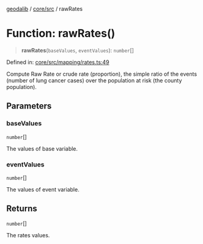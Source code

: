 [geodalib](../../../modules.md) / [core/src](../index.md) / rawRates

# Function: rawRates()

> **rawRates**(`baseValues`, `eventValues`): `number`[]

Defined in: [core/src/mapping/rates.ts:49](https://github.com/GeoDaCenter/geoda-lib/blob/04471ecd75dbfe13a0a0fbff4b6e7d785ad0f8e7/js/packages/core/src/mapping/rates.ts#L49)

Compute Raw Rate or crude rate (proportion), the simple ratio of the events
(number of lung cancer cases) over the population at risk (the county population).

## Parameters

### baseValues

`number`[]

The values of base variable.

### eventValues

`number`[]

The values of event variable.

## Returns

`number`[]

The rates values.
